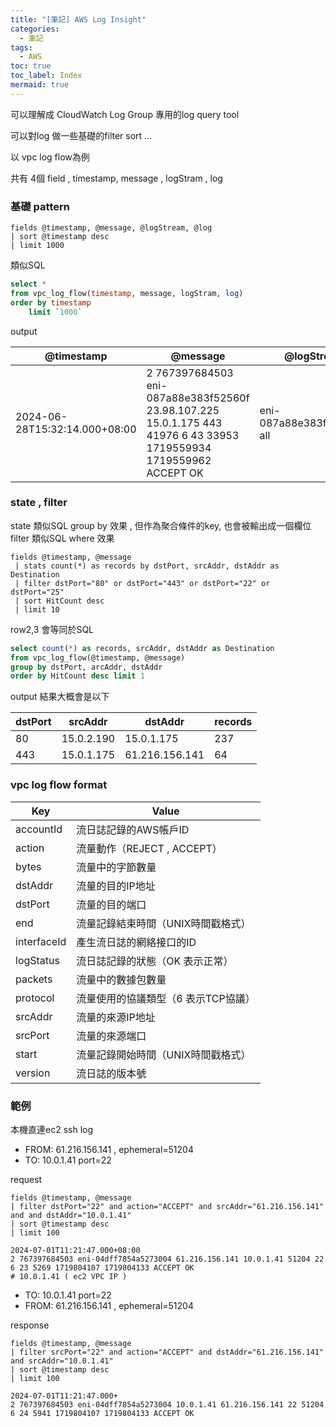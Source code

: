 ```yaml
---
title: "[筆記] AWS Log Insight"
categories:
  - 筆記
tags:
  - AWS
toc: true
toc_label: Index
mermaid: true
---
```


可以理解成 CloudWatch Log Group 專用的log query tool  

可以對log 做一些基礎的filter sort ... 

以 vpc log flow為例  

共有 4個 field , timestamp, message , logStram , log   

### 基礎 pattern

```
fields @timestamp, @message, @logStream, @log
| sort @timestamp desc
| limit 1000
```

類似SQL  

```sql
select *
from vpc_log_flow(timestamp, message, logStram, log)
order by timestamp
    limit `1000`  
```

output  

| @timestamp                    | @message                                                                                                           | @logStream                | @log                                          |
|-------------------------------|--------------------------------------------------------------------------------------------------------------------|---------------------------|-----------------------------------------------|
| 2024-06-28T15:32:14.000+08:00 | 2 767397684503 eni-087a88e383f52560f 23.98.107.225 15.0.1.175 443 41976 6 43 33953 1719559934 1719559962 ACCEPT OK | eni-087a88e383f52560f-all | 767397684503:etcprod24-etc-vpc-flow-log-group |

### state , filter

state 類似SQL group by 效果 , 但作為聚合條件的key, 也會被輸出成一個欄位    
filter 類似SQL where 效果  

```
fields @timestamp, @message
 | stats count(*) as records by dstPort, srcAddr, dstAddr as Destination
 | filter dstPort="80" or dstPort="443" or dstPort="22" or dstPort="25"
 | sort HitCount desc
 | limit 10
```

row2,3 會等同於SQL  

```sql
select count(*) as records, srcAddr, dstAddr as Destination
from vpc_log_flow(@timestamp, @message)
group by dstPort, arcAddr, dstAddr
order by HitCount desc limit 1
```

output 結果大概會是以下   

| dstPort | srcAddr    | dstAddr        | records |
|---------|------------|----------------|---------|
| 80      | 15.0.2.190 | 15.0.1.175     | 237     |
| 443     | 15.0.1.175 | 61.216.156.141 | 64      |

### vpc log flow format

| Key         | Value                 |
|-------------|-----------------------|
| accountId   | 流日誌記錄的AWS帳戶ID         |
| action      | 流量動作（REJECT , ACCEPT） |
| bytes       | 流量中的字節數量              |
| dstAddr     | 流量的目的IP地址             |
| dstPort     | 流量的目的端口               |
| end         | 流量記錄結束時間（UNIX時間戳格式）   |
| interfaceId | 產生流日誌的網絡接口的ID         |
| logStatus   | 流日誌記錄的狀態（OK 表示正常）     |
| packets     | 流量中的數據包數量             |
| protocol    | 流量使用的協議類型（6 表示TCP協議）  |
| srcAddr     | 流量的來源IP地址             |
| srcPort     | 流量的來源端口               |
| start       | 流量記錄開始時間（UNIX時間戳格式）   |
| version     | 流日誌的版本號               |

### 範例

本機直連ec2 ssh log  

- FROM: 61.216.156.141 , ephemeral=51204
- TO: 10.0.1.41 port=22

request  

```
fields @timestamp, @message
| filter dstPort="22" and action="ACCEPT" and srcAddr="61.216.156.141" and and dstAddr="10.0.1.41"
| sort @timestamp desc
| limit 100
```

```
2024-07-01T11:21:47.000+08:00
2 767397684503 eni-04dff7854a5273004 61.216.156.141 10.0.1.41 51204 22 6 23 5269 1719804107 1719804133 ACCEPT OK
# 10.0.1.41 ( ec2 VPC IP )
```



- TO: 10.0.1.41 port=22
- FROM: 61.216.156.141 , ephemeral=51204

response  

```
fields @timestamp, @message
| filter srcPort="22" and action="ACCEPT" and dstAddr="61.216.156.141" and srcAddr="10.0.1.41"
| sort @timestamp desc
| limit 100
```

```
2024-07-01T11:21:47.000+
2 767397684503 eni-04dff7854a5273004 10.0.1.41 61.216.156.141 22 51204 6 24 5941 1719804107 1719804133 ACCEPT OK
```
